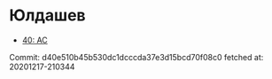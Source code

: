 # Юлдашев
- [40: AC](40.md)

Commit: d40e510b45b530dc1dcccda37e3d15bcd70f08c0
 fetched at: 20201217-210344

